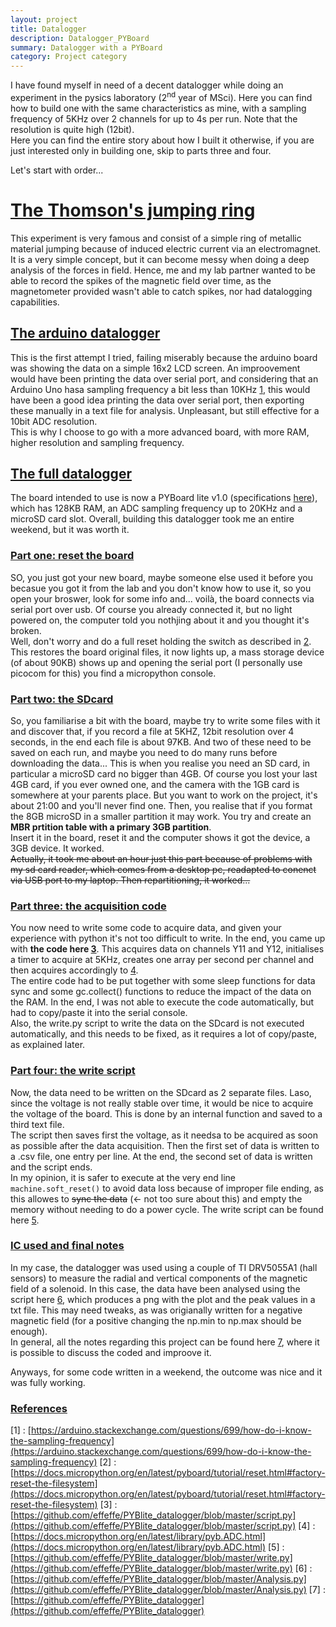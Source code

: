 ```yaml
---
layout: project
title: Datalogger
description: Datalogger_PYBoard
summary: Datalogger with a PYBoard
category: Project category
---
```


I have found myself in need of a decent datalogger while doing an experiment in the pysics laboratory (2<sup>nd</sup> year of MSci). Here you can find how to build one with the same characteristics as mine, with a sampling frequency of 5KHz over 2 channels for up to 4s per run. Note that the resolution is quite high (12bit).  
Here you can find the entire story about how I built it otherwise, if you are just interested only in building one, skip to parts three and four.

Let's start with order...


# [The Thomson's jumping ring](#thomson)
This experiment is very famous and consist of a simple ring of metallic material jumping because of induced electric current via an electromagnet. It is a very simple concept, but it can become messy when doing a deep analysis of the forces in field. Hence, me and my lab partner wanted to be able to record the spikes of the magnetic field over time, as the magnetometer provided wasn't able to catch spikes, nor had datalogging capabilities.


## [The arduino datalogger](#arduino)
This is the first attempt I tried, failing miserably because the arduino board was showing the data on a simple 16x2 LCD screen.  An improovement would have been printing the data over serial port, and considering that an Arduino Uno hasa sampling frequency a bit less than 10KHz [1](https://arduino.stackexchange.com/questions/699/how-do-i-know-the-sampling-frequency), this would have been a good idea printing the data over serial port, then exporting these manually in a text file for analysis. Unpleasant, but still effective for a 10bit ADC resolution.  
This is why I choose to go with a more advanced board, with more RAM, higher resolution and sampling frequency.


## [The full datalogger](#pyboard)
The board intended to use is now a PYBoard lite v1.0 (specifications [here](https://store.micropython.org/product/PYBLITEv1.0)), which has 128KB RAM, an ADC sampling frequency up to 20KHz and a microSD card slot. Overall, building this datalogger took me an entire weekend, but it was worth it.

### [Part one: reset the board](#reset)
SO, you just got your new board, maybe someone else used it before you becasue you got it from the lab and you don't know how to use it, so you open your broswer, look for some info and... voilà, the board connects via serial port over usb. Of course you already connected it, but no light powered on, the computer told you nothjing about it and you thought it's broken.  
Well, don't worry and do a full reset holding the switch as described in [2](https://docs.micropython.org/en/latest/pyboard/tutorial/reset.html#factory-reset-the-filesystem). This restores the board original files, it now lights up, a mass storage device (of about 90KB) shows up and opening the serial port (I personally use picocom for this) you find a micropython console.

### [Part two: the SDcard](#sdcard)
So, you familiarise a bit with the board, maybe try to write some files with it and discover that, if you record a file at 5KHZ, 12bit resolution over 4 seconds, in the end each file is about 97KB. And two of these need to be saved on each run, and maybe you need to do many runs before downloading the data...
This is when you realise you need an SD card, in particular a microSD card no bigger than 4GB. Of course you lost your last 4GB card, if you ever owned one, and the camera with the 1GB card is somewhere at your parents place. But you want to work on the project, it's about 21:00 and you'll never find one. Then, you realise that if you format the 8GB microSD in a smaller partition it may work. You try and create an __MBR prtition table with a primary 3GB partition__.  
Insert it in the board, reset it and the computer shows it got the device, a 3GB device. It worked.  
~~Actually, it took me about an hour just this part because of problems with my sd card reader, which comes from a desktop pc, readapted to conenct via  USB port to my laptop. Then repartitioning, it worked...~~

### [Part three: the acquisition code](#acquire)
You now need to write some code to acquire data, and given your experience with python it's not too difficult to write. In the end, you came up with __the code here [3](https://github.com/effeffe/PYBlite_datalogger/blob/master/script.py)__. This acquires data on channels Y11 and Y12, initialises a timer to acquire at 5KHz, creates one array per second per channel and then acquires accordingly to [4](https://docs.micropython.org/en/latest/library/pyb.ADC.html).  
The entire code had to be put together with some sleep functions for data sync and some gc.collect() functions to reduce the impact of the data on the RAM. In the end, I was not able to execute the code automatically, but had to copy/paste it into the serial console.  
Also, the write.py script to write the data on the SDcard is not executed automatically, and this needs to be fixed, as it requires a lot of copy/paste, as explained later.

### [Part four: the write script](#write)
Now, the data need to be written on the SDcard as 2 separate files. Laso, since the voltage is not really stable over time, it would be nice to acquire the voltage of the board. This is done by an internal function  and saved to a third text file.  
The script then saves first the voltage, as it needsa to be acquired as soon as possible after the data acquisition. Then the first set of data is written to a .csv file, one entry per line. At the end, the second set of data is written and the script ends.  
In  my opinion, it is safer to execute at the very end line `machine.soft_reset()` to avoid data loss because of improper file ending, as this allowes to ~~sync the data~~ (<- not too sure about this) and empty the memory without needing to do a power cycle.
The write script can be found here [5](https://github.com/effeffe/PYBlite_datalogger/blob/master/write.py).

### [IC used and final notes](#final)
In my case, the datalogger was used using a couple of TI DRV5055A1 (hall sensors) to measure the radial and vertical components of the magnetic field of a solenoid. In this case, the data have been analysed using the script here [6](https://github.com/effeffe/PYBlite_datalogger/blob/master/Analysis.py), which produces a png with the plot and the peak values in a txt file. This may need tweaks, as was origianally written for a negative magnetic field (for a positive changing the np.min to np.max should be enough).  
In general, all the notes regarding this project can be found here [7](https://github.com/effeffe/PYBlite_datalogger), where it is possible to discuss the coded and improove it.  

Anyways, for some code written in a weekend, the outcome was nice and it was fully working.


### [References](#references)
[1] : [https://arduino.stackexchange.com/questions/699/how-do-i-know-the-sampling-frequency](https://arduino.stackexchange.com/questions/699/how-do-i-know-the-sampling-frequency)
[2] : [https://docs.micropython.org/en/latest/pyboard/tutorial/reset.html#factory-reset-the-filesystem](https://docs.micropython.org/en/latest/pyboard/tutorial/reset.html#factory-reset-the-filesystem)
[3] : [https://github.com/effeffe/PYBlite_datalogger/blob/master/script.py](https://github.com/effeffe/PYBlite_datalogger/blob/master/script.py)
[4] : [https://docs.micropython.org/en/latest/library/pyb.ADC.html](https://docs.micropython.org/en/latest/library/pyb.ADC.html)
[5] : [https://github.com/effeffe/PYBlite_datalogger/blob/master/write.py](https://github.com/effeffe/PYBlite_datalogger/blob/master/write.py)
[6] : [https://github.com/effeffe/PYBlite_datalogger/blob/master/Analysis.py](https://github.com/effeffe/PYBlite_datalogger/blob/master/Analysis.py)
[7] : [https://github.com/effeffe/PYBlite_datalogger](https://github.com/effeffe/PYBlite_datalogger)
